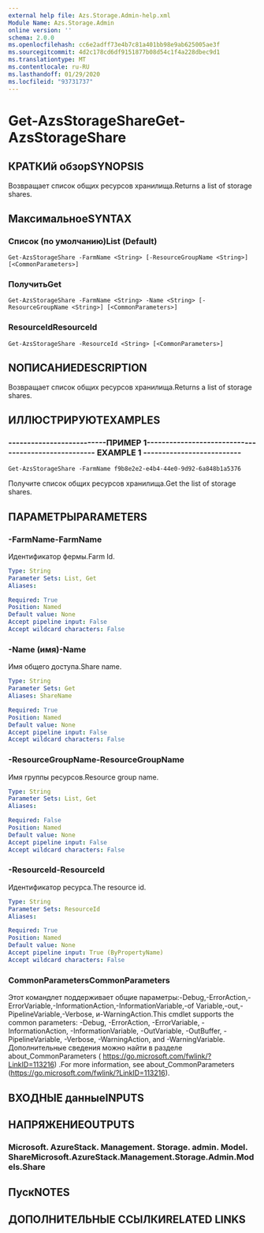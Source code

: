 ```yaml
---
external help file: Azs.Storage.Admin-help.xml
Module Name: Azs.Storage.Admin
online version: ''
schema: 2.0.0
ms.openlocfilehash: cc6e2adff73e4b7c81a401bb98e9ab625005ae3f
ms.sourcegitcommit: 4d2c178cd6df9151877b08d54c1f4a228dbec9d1
ms.translationtype: MT
ms.contentlocale: ru-RU
ms.lasthandoff: 01/29/2020
ms.locfileid: "93731737"
---
```

# <span data-ttu-id="08a07-101">Get-AzsStorageShare</span><span class="sxs-lookup"><span data-stu-id="08a07-101">Get-AzsStorageShare</span></span>

## <span data-ttu-id="08a07-102">КРАТКИй обзор</span><span class="sxs-lookup"><span data-stu-id="08a07-102">SYNOPSIS</span></span>
<span data-ttu-id="08a07-103">Возвращает список общих ресурсов хранилища.</span><span class="sxs-lookup"><span data-stu-id="08a07-103">Returns a list of storage shares.</span></span>

## <span data-ttu-id="08a07-104">Максимальное</span><span class="sxs-lookup"><span data-stu-id="08a07-104">SYNTAX</span></span>

### <span data-ttu-id="08a07-105">Список (по умолчанию)</span><span class="sxs-lookup"><span data-stu-id="08a07-105">List (Default)</span></span>
```
Get-AzsStorageShare -FarmName <String> [-ResourceGroupName <String>] [<CommonParameters>]
```

### <span data-ttu-id="08a07-106">Получить</span><span class="sxs-lookup"><span data-stu-id="08a07-106">Get</span></span>
```
Get-AzsStorageShare -FarmName <String> -Name <String> [-ResourceGroupName <String>] [<CommonParameters>]
```

### <span data-ttu-id="08a07-107">ResourceId</span><span class="sxs-lookup"><span data-stu-id="08a07-107">ResourceId</span></span>
```
Get-AzsStorageShare -ResourceId <String> [<CommonParameters>]
```

## <span data-ttu-id="08a07-108">NОПИСАНИЕ</span><span class="sxs-lookup"><span data-stu-id="08a07-108">DESCRIPTION</span></span>
<span data-ttu-id="08a07-109">Возвращает список общих ресурсов хранилища.</span><span class="sxs-lookup"><span data-stu-id="08a07-109">Returns a list of storage shares.</span></span>

## <span data-ttu-id="08a07-110">ИЛЛЮСТРИРУЮТ</span><span class="sxs-lookup"><span data-stu-id="08a07-110">EXAMPLES</span></span>

### <span data-ttu-id="08a07-111">--------------------------ПРИМЕР 1--------------------------</span><span class="sxs-lookup"><span data-stu-id="08a07-111">-------------------------- EXAMPLE 1 --------------------------</span></span>
```
Get-AzsStorageShare -FarmName f9b8e2e2-e4b4-44e0-9d92-6a848b1a5376
```

<span data-ttu-id="08a07-112">Получите список общих ресурсов хранилища.</span><span class="sxs-lookup"><span data-stu-id="08a07-112">Get the list of storage shares.</span></span>

## <span data-ttu-id="08a07-113">ПАРАМЕТРЫ</span><span class="sxs-lookup"><span data-stu-id="08a07-113">PARAMETERS</span></span>

### <span data-ttu-id="08a07-114">-FarmName</span><span class="sxs-lookup"><span data-stu-id="08a07-114">-FarmName</span></span>
<span data-ttu-id="08a07-115">Идентификатор фермы.</span><span class="sxs-lookup"><span data-stu-id="08a07-115">Farm Id.</span></span>

```yaml
Type: String
Parameter Sets: List, Get
Aliases: 

Required: True
Position: Named
Default value: None
Accept pipeline input: False
Accept wildcard characters: False
```

### <span data-ttu-id="08a07-116">-Name (имя)</span><span class="sxs-lookup"><span data-stu-id="08a07-116">-Name</span></span>
<span data-ttu-id="08a07-117">Имя общего доступа.</span><span class="sxs-lookup"><span data-stu-id="08a07-117">Share name.</span></span>

```yaml
Type: String
Parameter Sets: Get
Aliases: ShareName

Required: True
Position: Named
Default value: None
Accept pipeline input: False
Accept wildcard characters: False
```

### <span data-ttu-id="08a07-118">-ResourceGroupName</span><span class="sxs-lookup"><span data-stu-id="08a07-118">-ResourceGroupName</span></span>
<span data-ttu-id="08a07-119">Имя группы ресурсов.</span><span class="sxs-lookup"><span data-stu-id="08a07-119">Resource group name.</span></span>

```yaml
Type: String
Parameter Sets: List, Get
Aliases: 

Required: False
Position: Named
Default value: None
Accept pipeline input: False
Accept wildcard characters: False
```

### <span data-ttu-id="08a07-120">-ResourceId</span><span class="sxs-lookup"><span data-stu-id="08a07-120">-ResourceId</span></span>
<span data-ttu-id="08a07-121">Идентификатор ресурса.</span><span class="sxs-lookup"><span data-stu-id="08a07-121">The resource id.</span></span>

```yaml
Type: String
Parameter Sets: ResourceId
Aliases: 

Required: True
Position: Named
Default value: None
Accept pipeline input: True (ByPropertyName)
Accept wildcard characters: False
```

### <span data-ttu-id="08a07-122">CommonParameters</span><span class="sxs-lookup"><span data-stu-id="08a07-122">CommonParameters</span></span>
<span data-ttu-id="08a07-123">Этот командлет поддерживает общие параметры:-Debug,-ErrorAction,-ErrorVariable,-InformationAction,-InformationVariable,-of Variable,-out,-PipelineVariable,-Verbose, и-WarningAction.</span><span class="sxs-lookup"><span data-stu-id="08a07-123">This cmdlet supports the common parameters: -Debug, -ErrorAction, -ErrorVariable, -InformationAction, -InformationVariable, -OutVariable, -OutBuffer, -PipelineVariable, -Verbose, -WarningAction, and -WarningVariable.</span></span> <span data-ttu-id="08a07-124">Дополнительные сведения можно найти в разделе about_CommonParameters ( https://go.microsoft.com/fwlink/?LinkID=113216) .</span><span class="sxs-lookup"><span data-stu-id="08a07-124">For more information, see about_CommonParameters (https://go.microsoft.com/fwlink/?LinkID=113216).</span></span>

## <span data-ttu-id="08a07-125">ВХОДНЫЕ данные</span><span class="sxs-lookup"><span data-stu-id="08a07-125">INPUTS</span></span>

## <span data-ttu-id="08a07-126">НАПРЯЖЕНИЕ</span><span class="sxs-lookup"><span data-stu-id="08a07-126">OUTPUTS</span></span>

### <span data-ttu-id="08a07-127">Microsoft. AzureStack. Management. Storage. admin. Model. Share</span><span class="sxs-lookup"><span data-stu-id="08a07-127">Microsoft.AzureStack.Management.Storage.Admin.Models.Share</span></span>

## <span data-ttu-id="08a07-128">Пуск</span><span class="sxs-lookup"><span data-stu-id="08a07-128">NOTES</span></span>

## <span data-ttu-id="08a07-129">ДОПОЛНИТЕЛЬНЫЕ ССЫЛКИ</span><span class="sxs-lookup"><span data-stu-id="08a07-129">RELATED LINKS</span></span>

